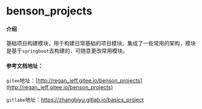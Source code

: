 # benson_projects

#### 介绍

基础项目构建模块，用于构建日常基础的项目模块。集成了一些常用的架构，模块是基于`springboot`去构建的，可随意更改常用模块。

#### 参考文档地址：

`gitee`地址：[http://regan_jeff.gitee.io/benson_projects](http://regan_jeff.gitee.io/benson_projects)

`gitlabe`地址：[https://zhangbiyu.gitlab.io/basics_project ](https://zhangbiyu.gitlab.io/basics_project )